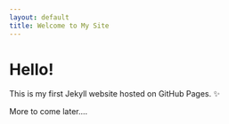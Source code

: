 ```yaml
---
layout: default
title: Welcome to My Site
---
```


# Hello!

This is my first Jekyll website hosted on GitHub Pages. ✨

More to come later....
